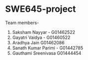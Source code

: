 # SWE645-project

Team members-
1. Saksham Nayyar - G01462522
2. Gayatri Vaidya - G01460522
3. Aradhya Jain G01462086
4. Sanath Kumar Parimi - G01442785
5. Gauthami Sreenivasa G01444454